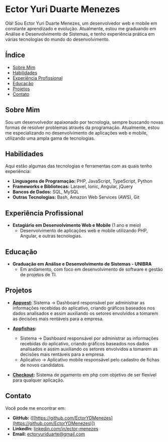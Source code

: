 # Ector Yuri Duarte Menezes

Olá! Sou Ector Yuri Duarte Menezes, um desenvolvedor web e mobile em constante aprendizado e evolução. Atualmente, estou me graduando em Análise e Desenvolvimento de Sistemas, e tenho experiência prática em várias tecnologias do mundo do desenvolvimento.

## Índice
- [Sobre Mim](#sobre-mim)
- [Habilidades](#habilidades)
- [Experiência Profissional](#experiência-profissional)
- [Educação](#educação)
- [Projetos](#projetos)
- [Contato](#contato)

## Sobre Mim

Sou um desenvolvedor apaixonado por tecnologia, sempre buscando novas formas de resolver problemas através da programação. Atualmente, estou me especializando no desenvolvimento de aplicações web e mobile, utilizando uma ampla gama de tecnologias.

## Habilidades

Aqui estão algumas das tecnologias e ferramentas com as quais tenho experiência:

- **Linguagens de Programação:** PHP, JavaScript, TypeScript, Python
- **Frameworks e Bibliotecas:** Laravel, Ionic, Angular, jQuery
- **Bancos de Dados:** SQL, MySQL
- **Outras Tecnologias:** Bash, Amazon Web Services (AWS), Git

## Experiência Profissional

- **Estagiário em Desenvolvimento Web e Mobile** (1 ano e meio)
  - Desenvolvimento de aplicações web e mobile utilizando PHP, Angular, e outras tecnologias.

## Educação

- **Graduação em Análise e Desenvolvimento de Sistemas - UNIBRA** 
  - Em andamento, com foco em desenvolvimento de software e gestão de projetos de TI.

## Projetos

- **[Appvest](#):** Sistema -> Dashboard responsável por administrar as informações recebidas do aplicativo,  criando gráficos baseados nos dados analisados e assim auxiliando os setores envolvidos a tomarem as decisões mais rentáveis para a empresa. 

- **[Appfichas](#):**
  - Sistema -> Dashboard responsável por administrar as informações recebidas do aplicativo,  criando gráficos baseados nos dados analisados e assim auxiliando os setores envolvidos a tomarem as decisões mais rentáveis para a empresa.
  - Aplicativo -> Aplicativo mobile responsável pelo cadastro de fichas de novos candidatos.

- **[Checkout](#):** Sistema de pgamento em php com objetivo de ser flexível para qualquer aplicação.

## Contato

Você pode me encontrar em:

- **GitHub:** ([[https://github.com/EctorYDMenezes](https://github.com/EctorYDMenezes)])
- **LinkedIn:** [linkedin.com/in/ector-menezes](https://www.linkedin.com/in/ector-menezes/)
- **Email:** ectoryuriduarte@gmail.com

